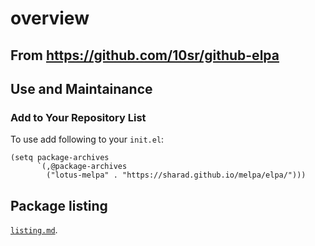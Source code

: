 

overview
========

From https://github.com/10sr/github-elpa
----------------------------------------

Use and Maintainance
--------------------

### Add to Your Repository List




To use add following to your `init.el`:

    (setq package-archives
          `(,@package-archives
            ("lotus-melpa" . "https://sharad.github.io/melpa/elpa/")))

## Package listing

[`listing.md`](listing.md).
